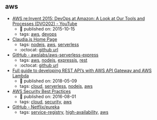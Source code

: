 aws 
---
* [AWS re:Invent 2015: DevOps at Amazon: A Look at Our Tools and Processes (DVO202) - YouTube](https://www.youtube.com/watch?v=esEFaY0FDKc)
    * :calendar: published on: 2015-10-15
    * tags: [aws](../tags/aws.md), [devops](../tags/devops.md)
* [Claudia.js Home Page](https://claudiajs.com/)
    * tags: [nodejs](../tags/nodejs.md), [aws](../tags/aws.md), [serverless](../tags/serverless.md)
    * :octocat: [github url](https://github.com/claudiajs/claudia)
* [GitHub - awslabs/aws-serverless-express](https://github.com/awslabs/aws-serverless-express)
    * tags: [aws](../tags/aws.md), [nodejs](../tags/nodejs.md), [expressjs](../tags/expressjs.md), [rest](../tags/rest.md)
    * :octocat: [github url](https://github.com/awslabs/aws-serverless-express)
* [Full guide to developing REST API’s with AWS API Gateway and AWS Lambda](https://blog.sourcerer.io/full-guide-to-developing-rest-apis-with-aws-api-gateway-and-aws-lambda-d254729d6992)
    * :calendar: published on: 2018-05-09
    * tags: [cloud](../tags/cloud.md), [serverless](../tags/serverless.md), [nodejs](../tags/nodejs.md), [aws](../tags/aws.md)
* [AWS Security Best Practices](https://d1.awsstatic.com/whitepapers/Security/AWS_Security_Best_Practices.pdf)
    * :calendar: published on: 2016-08-01
    * tags: [cloud](../tags/cloud.md), [security](../tags/security.md), [aws](../tags/aws.md)
* [GitHub - Netflix/eureka](https://github.com/Netflix/eureka)
    * tags: [service-registry](../tags/service-registry.md), [high-availability](../tags/high-availability.md), [aws](../tags/aws.md)
